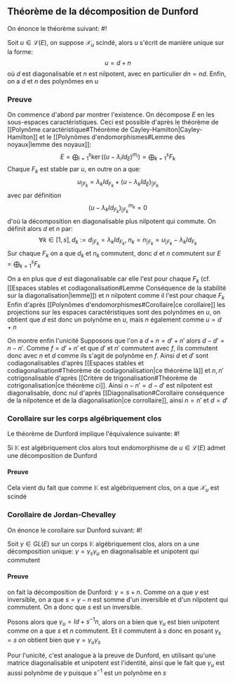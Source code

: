 ## Théorème de la décomposition de Dunford
On énonce le théorème suivant: #!

Soit $u \in \mathcal L(E)$, on suppose $\mathcal X_u$ scindé, alors $u$ s'écrit de manière unique sur la forme: $$u=d+n$$ où $d$ est diagonalisable et $n$ est nilpotent, avec en particulier $dn = nd$. Enfin, on a $d$ et $n$ des polynômes en $u$
<!--ID: 1715537862427-->


### Preuve
On commence d'abord par montrer l'existence. On décompose $E$ en les sous-espaces caractéristiques. Ceci est possible d'après le théorème de [[Polynôme caractéristique#Théorème de Cayley-Hamilton|Cayley-Hamilton]] et le [[Polynômes d'endomorphismes#Lemme des noyaux|lemme des noyaux]]:
$$E = \bigoplus_{i=1}^s \ker((u- \lambda_iId_E)^{m_i}) = \bigoplus_{k=1}^sF_k$$
Chaque $F_k$ est stable par $u$, en outre on a que:
$$u_{|F_k} = \lambda_kId_{F_k} + (u-\lambda_kId_E)_{|F_k}$$ avec par définition
$$(u-\lambda_kId_{F_k})_{|F_k}^{m_k} = 0$$ d'où la décomposition en diagonalisable plus nilpotent qui commute. On définit alors $d$ et $n$ par: $$\forall k \in [1,s ], d_k := d_{|F_k} = \lambda_kId_{F_k}, \; n_k = n_{|F_k} = u_{|F_k} - \lambda_kId_{F_k}$$
Sur chaque $F_k$ on a que $d_k$ et $n_k$ commutent, donc $d$ et $n$ commutent sur $E =\bigoplus_{k=1}^sF_k$

On a en plus que $d$ est diagonalisable car elle l'est pour chaque $F_k$ (cf. [[Espaces stables et codiagonalisation#Lemme Conséquence de la stabilité sur la diagonalisation|lemme]]) et $n$ nilpotent comme il l'est pour chaque $F_k$
Enfin d'après [[Polynômes d'endomorphismes#Corollaire|ce corollaire]] les projections sur les espaces caractéristiques sont des polynômes en $u$, on obtient que $d$ est donc un polynôme en $u$, mais $n$ également comme $u = d+n$

On montre enfin l'unicité
Supposons que l'on a $d+n = d'+n'$ alors $d-d' = n-n'$. Comme $f = d'+n'$ et que $d'$ et $n'$ commutent avec $f$, ils commutent donc avec $n$ et $d$ comme ils s'agit de polynôme en $f$.
Ainsi $d$ et $d'$ sont codiagonalisables d'après [[Espaces stables et codiagonalisation#Théorème de codiagonalisation|ce théorème là]] et $n, n'$ cotrigonalisable d'après [[Critère de trigonalisation#Théorème de cotrigonalisation|ce théorème ci]]. Ainsi $n-n' = d-d'$ est nilpotent est diagonalisable, donc nul d'après [[Diagonalisation#Corollaire conséquence de la nilpotence et de la diagonalisation|ce corrollaire]], ainsi $n=n'$ et $d=d'$
$$\tag*{$\blacksquare$}$$

### Corollaire sur les corps algébriquement clos
Le théorème de Dunford implique l'équivalence suivante: #!

Si $\mathbb K$ est algébriquement clos alors tout endomorphisme de $u \in \mathcal L(E)$ admet une décomposition de Dunford
<!--ID: 1715537862429-->


#### Preuve
Cela vient du fait que comme $\mathbb K$ est algébriquement clos, on a que $\mathcal X_u$ est scindé

### Corollaire de Jordan-Chevalley
On énonce le corollaire sur Dunford suivant: #!

Soit $\gamma \in GL(E)$ sur un corps $\mathbb K$ algébriquement clos, alors on a une décomposition unique: $\gamma = \gamma_s\gamma_u$ en diagonalisable et unipotent qui commutent
<!--ID: 1715537862431-->


#### Preuve
on fait la décomposition de Dunford: $\gamma = s + n$. Comme on a que $\gamma$ est inversible, on a que $s = \gamma - n$ est somme d'un inversible et d'un nilpotent qui commutent.
On a donc que $s$ est un inversible.

Posons alors que $\gamma_u = Id+s^{-1}n$, alors on a bien que $\gamma_u$ est bien unipotent comme on a que $s$ et $n$ commutent. Et il commutent à $s$ donc en posant $\gamma_s = s$ on obtient bien que $\gamma = \gamma_u\gamma_s$

Pour l'unicité, c'est analogue à la preuve de Dunford, en utilisant qu'une matrice diagonalisable et unipotent est l'identité, ainsi que le fait que $\gamma_u$ est aussi polynôme de $\gamma$ puisque $s^{-1}$ est un polynôme en $s$